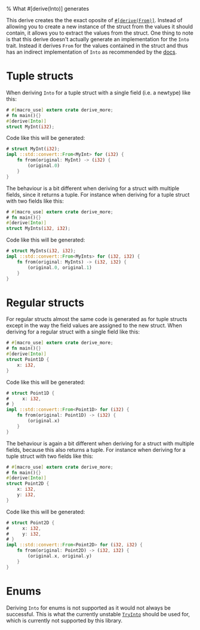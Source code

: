 % What #[derive(Into)] generates

This derive creates the the exact oposite of [`#[derive(From)]`](from.html).
Instead of allowing you to create a new instance of the struct from the values
it should contain, it allows you to extract the values from the struct.
One thing to note is that this derive doesn't actually generate an
implementation for the `Into` trait.
Instead it derives `From` for the values contained in the struct and thus has an
indirect implementation of `Into` as recommended by the
[docs](https://doc.rust-lang.org/core/convert/trait.Into.html).

# Tuple structs

When deriving `Into` for a tuple struct with a single field (i.e. a newtype) like this:

```rust
# #[macro_use] extern crate derive_more;
# fn main(){}
#[derive(Into)]
struct MyInt(i32);
```

Code like this will be generated:

```rust
# struct MyInt(i32);
impl ::std::convert::From<MyInt> for (i32) {
    fn from(original: MyInt) -> (i32) {
        (original.0)
    }
}
```

The behaviour is a bit different when deriving for a struct with multiple
fields, since it returns a tuple. For instance when deriving for a tuple struct
with two fields like this:

```rust
# #[macro_use] extern crate derive_more;
# fn main(){}
#[derive(Into)]
struct MyInts(i32, i32);
```

Code like this will be generated:

```rust
# struct MyInts(i32, i32);
impl ::std::convert::From<MyInts> for (i32, i32) {
    fn from(original: MyInts) -> (i32, i32) {
        (original.0, original.1)
    }
}
```



# Regular structs

For regular structs almost the same code is generated as for tuple structs
except in the way the field values are assigned to the new struct.
When deriving for a regular struct with a single field like this:

```rust
# #[macro_use] extern crate derive_more;
# fn main(){}
#[derive(Into)]
struct Point1D {
    x: i32,
}
```

Code like this will be generated:

```rust
# struct Point1D {
#     x: i32,
# }
impl ::std::convert::From<Point1D> for (i32) {
    fn from(original: Point1D) -> (i32) {
        (original.x)
    }
}
```

The behaviour is again a bit different when deriving for a struct with multiple
fields, because this also returns a tuple. For instance when deriving for a
tuple struct with two fields like this:

```rust
# #[macro_use] extern crate derive_more;
# fn main(){}
#[derive(Into)]
struct Point2D {
    x: i32,
    y: i32,
}

```

Code like this will be generated:

```rust
# struct Point2D {
#     x: i32,
#     y: i32,
# }
impl ::std::convert::From<Point2D> for (i32, i32) {
    fn from(original: Point2D) -> (i32, i32) {
        (original.x, original.y)
    }
}
```


# Enums

Deriving `Into` for enums is not supported as it would not always be successful.
This is what the currently unstable
[`TryInto`](https://doc.rust-lang.org/core/convert/trait.TryInto.html) should be
used for, which is currently not supported by this library.
